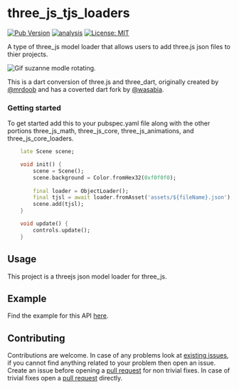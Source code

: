 # three_js_tjs_loaders

[![Pub Version](https://img.shields.io/pub/v/three_js_tjs_loaders)](https://pub.dev/packages/three_js_tjs_loaders)
[![analysis](https://github.com/Knightro63/three_js/actions/workflows/flutter.yml/badge.svg)](https://github.com/Knightro63/three_js/actions/)
[![License: MIT](https://img.shields.io/badge/license-MIT-purple.svg)](https://opensource.org/licenses/MIT)

A type of three_js model loader that allows users to add three.js json files to thier projects.

<picture>
  <img alt="Gif suzanne modle rotating." src="https://github.com/Knightro63/three_js/blob/main/packages/three_js_tjs_loader/assets/example.gif?raw=true">
</picture>


This is a dart conversion of three.js and three_dart, originally created by [@mrdoob](https://github.com/mrdoob) and has a coverted dart fork by [@wasabia](https://github.com/wasabia).

### Getting started

To get started add this to your pubspec.yaml file along with the other portions three_js_math, three_js_core, three_js_animations, and three_js_core_loaders.

```dart
    late Scene scene;

    void init() {
        scene = Scene();
        scene.background = Color.fromHex32(0xf0f0f0);
            
        final loader = ObjectLoader();
        final tjsl = await loader.fromAsset('assets/${fileName}.json');
        scene.add(tjsl);
    }

    void update() {
        controls.update();
    }
```

## Usage

This project is a threejs json model loader for three_js.

## Example

Find the example for this API [here](https://github.com/Knightro63/three_js/tree/main/packages/three_js_tjs_loaders/example/lib/main.dart).

## Contributing

Contributions are welcome.
In case of any problems look at [existing issues](https://github.com/Knightro63/three_js/issues), if you cannot find anything related to your problem then open an issue.
Create an issue before opening a [pull request](https://github.com/Knightro63/three_js/pulls) for non trivial fixes.
In case of trivial fixes open a [pull request](https://github.com/Knightro63/three_js/pulls) directly.
